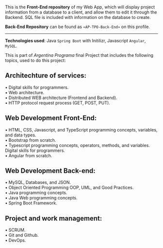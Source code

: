 This is the **Front-End repository** of my Web App, which will display project information from a database to a client, and allow them to edit it through the Backend. SQL file is included with information on the database to create.

**Back-End Repository** can be found as `«AP-TPO-Back-End»` on this profile.


***


**Technologies used**: Java `Spring Boot` with Initilizr, Javascript `Angular`, `MySQL`.

This is part of _Argentina Programa_ final Project that includes the following topics, used to do this project:

## Architechture of services:

• Digital skills for programmers. <br>
• Web architecture.<br>
• Distributed WEB architecture (Frontend and Backend).<br>
• HTTP protocol request process (GET, POST, PUT).<br>

## Web Development Front-End:

• HTML, CSS, Javascript, and TypeScript programming concepts, variables, and data types.<br>
• Bootstrap from scratch.<br>
• Typescript programming concepts, operators, methods, and variables. Digital skills for programmers.<br>
• Angular from scratch.<br>

## Web Development Back-end:

• MySQL, Databases, and JSON.<br>
• Object Oriented Programming OOP, UML, and Good Practices.<br>
• Java programming concepts.<br>
• Java Web programming concepts.<br>
• Spring Boot Framework.<br>

## Project and work management:

• SCRUM.<br>
• Git and Github.<br>
• DevOps.<br>

